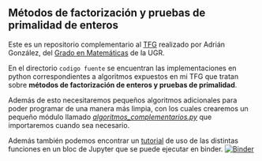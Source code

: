 ## Métodos de factorización y pruebas de primalidad de enteros

Este es un repositorio complementario al [TFG](https://github.com/adrii7890/codigos-Python-TFG/blob/main/Memoria%20TFG.pdf) realizado por Adrián González, del [Grado en Matemáticas](https://grados.ugr.es/matematicas/) de la UGR. 

En el directorio `codigo fuente` se encuentran las implementaciones en python correspondientes a algoritmos expuestos en mi TFG que tratan sobre **métodos de factorización de enteros y pruebas de primalidad**. 

Además de esto necesitaremos pequeños algoritmos adicionales para poder programar de una manera más limpia, con los cuales crearemos un pequeño módulo llamado [*algoritmos_complementarios.py*](https://github.com/adrii7890/codigos-Python-TFG/blob/main/codigo%20fuente/algoritmos_complementarios.py) que importaremos cuando sea necesario. 

Además también podemos encontrar un [tutorial](https://github.com/adrii7890/codigos-Python-TFG/blob/main/Tutorial%20de%20uso%20de%20las%20funciones%20implementadas.ipynb) de uso de las distintas funciones en un bloc de Jupyter que se puede ejecutar en binder. [![Binder](https://mybinder.org/badge_logo.svg)](https://mybinder.org/v2/gh/pedritomelenas/TFG-factorizacion-Adrian/HEAD?labpath=Tutorial%20de%20uso%20de%20las%20funciones%20implementadas.ipynb)
